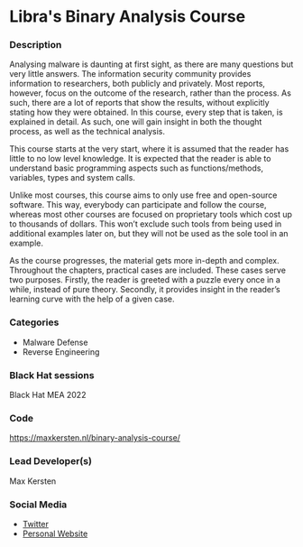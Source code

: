 # Libra's Binary Analysis Course

### Description
Analysing malware is daunting at first sight, as there are many questions but very little answers. The information security community provides information to researchers, both publicly and privately. Most reports, however, focus on the outcome of the research, rather than the process. As such, there are a lot of reports that show the results, without explicitly stating how they were obtained. In this course, every step that is taken, is explained in detail. As such, one will gain insight in both the thought process, as well as the technical analysis.

This course starts at the very start, where it is assumed that the reader has little to no low level knowledge. It is expected that the reader is able to understand basic programming aspects such as functions/methods, variables, types and system calls.

Unlike most courses, this course aims to only use free and open-source software. This way, everybody can participate and follow the course, whereas most other courses are focused on proprietary tools which cost up to thousands of dollars. This won’t exclude such tools from being used in additional examples later on, but they will not be used as the sole tool in an example.

As the course progresses, the material gets more in-depth and complex. Throughout the chapters, practical cases are included. These cases serve two purposes. Firstly, the reader is greeted with a puzzle every once in a while, instead of pure theory. Secondly, it provides insight in the reader’s learning curve with the help of a given case.


### Categories
* Malware Defense
* Reverse Engineering

### Black Hat sessions
Black Hat MEA 2022

### Code
https://maxkersten.nl/binary-analysis-course/

### Lead Developer(s)
Max Kersten 

### Social Media
* [Twitter](https://twitter.com/Libranalysis)
* [Personal Website](https://maxkersten.nl/)
